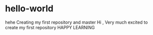 # hello-world
hehe
Creating my first repository and master
Hi ,
Very much excited to create my first repository 
HAPPY LEARNING
